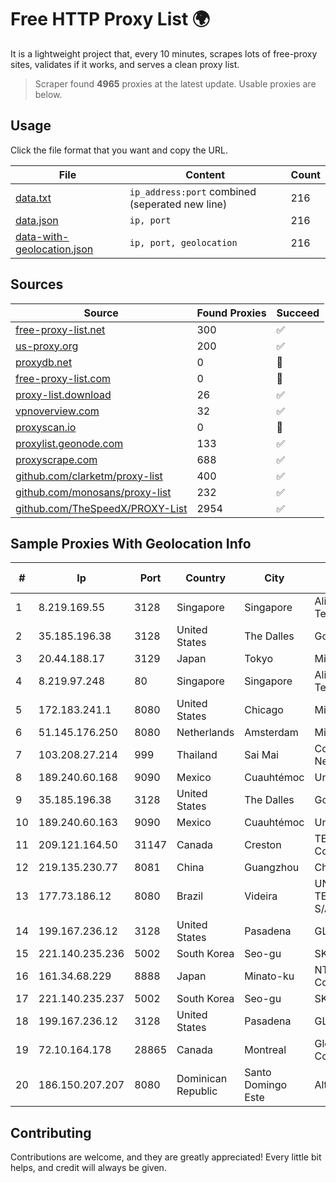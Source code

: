 
# Free HTTP Proxy List 🌍

It is a lightweight project that, every 10 minutes, scrapes lots of free-proxy sites, validates if it works, and serves a clean proxy list.


> Scraper found **4965** proxies at the latest update. Usable proxies are below.

## Usage

Click the file format that you want and copy the URL.


|File|Content|Count|
|----|-------|-----|
|[data.txt](https://raw.githubusercontent.com/themiralay/Proxy-List-World/master/data.txt)|`ip_address:port` combined (seperated new line)|216|
|[data.json](https://raw.githubusercontent.com/themiralay/Proxy-List-World/master/data.json)|`ip, port`|216|
|[data-with-geolocation.json](https://raw.githubusercontent.com/themiralay/Proxy-List-World/master/data-with-geolocation.json)|`ip, port, geolocation`|216|

## Sources

|Source|Found Proxies|Succeed|
|------|-------------|-------|
|[free-proxy-list.net](https://free-proxy-list.net)|300|✅|
|[us-proxy.org](https://www.us-proxy.org)|200|✅|
|[proxydb.net](http://proxydb.net)|0|🚫|
|[free-proxy-list.com](https://free-proxy-list.com/?page=&port=&type%5B%5D=http&type%5B%5D=https&up_time=0&search=Search)|0|🚫|
|[proxy-list.download](https://www.proxy-list.download/HTTP)|26|✅|
|[vpnoverview.com](https://vpnoverview.com/privacy/anonymous-browsing/free-proxy-servers)|32|✅|
|[proxyscan.io](https://www.proxyscan.io)|0|🚫|
|[proxylist.geonode.com](https://proxylist.geonode.com/api/proxy-list?limit=300&page=1&sort_by=lastChecked&sort_type=desc&protocols=http,https)|133|✅|
|[proxyscrape.com](https://api.proxyscrape.com/v2/?request=displayproxies&protocol=http&timeout=10000&country=all&ssl=all&anonymity=all)|688|✅|
|[github.com/clarketm/proxy-list](https://raw.githubusercontent.com/clarketm/proxy-list/master/proxy-list-raw.txt)|400|✅|
|[github.com/monosans/proxy-list](https://raw.githubusercontent.com/monosans/proxy-list/main/proxies/http.txt)|232|✅|
|[github.com/TheSpeedX/PROXY-List](https://raw.githubusercontent.com/TheSpeedX/PROXY-List/master/http.txt)|2954|✅|


## Sample Proxies With Geolocation Info

|#|Ip|Port|Country|City|Internet Service Provider|
|-|--|----|-------|----|-------------------------|
|1|8.219.169.55|3128|Singapore|Singapore|Alibaba (US) Technology Co., Ltd.|
|2|35.185.196.38|3128|United States|The Dalles|Google LLC|
|3|20.44.188.17|3129|Japan|Tokyo|Microsoft Corporation|
|4|8.219.97.248|80|Singapore|Singapore|Alibaba (US) Technology Co., Ltd.|
|5|172.183.241.1|8080|United States|Chicago|Microsoft|
|6|51.145.176.250|8080|Netherlands|Amsterdam|Microsoft Corporation|
|7|103.208.27.214|999|Thailand|Sai Mai|Colodee Digital Network CO|
|8|189.240.60.168|9090|Mexico|Cuauhtémoc|Uninet S.A. de C.V.|
|9|35.185.196.38|3128|United States|The Dalles|Google LLC|
|10|189.240.60.163|9090|Mexico|Cuauhtémoc|Uninet S.A. de C.V.|
|11|209.121.164.50|31147|Canada|Creston|TELUS Communications Inc.|
|12|219.135.230.77|8081|China|Guangzhou|Chinanet|
|13|177.73.186.12|8080|Brazil|Videira|UNIFIQUE TELECOMUNICACOES S/A|
|14|199.167.236.12|3128|United States|Pasadena|GLOBAL IT|
|15|221.140.235.236|5002|South Korea|Seo-gu|SK Broadband Co Ltd|
|16|161.34.68.229|8888|Japan|Minato-ku|NTT PC Communications, Inc.|
|17|221.140.235.237|5002|South Korea|Seo-gu|SK Broadband Co Ltd|
|18|199.167.236.12|3128|United States|Pasadena|GLOBAL IT|
|19|72.10.164.178|28865|Canada|Montreal|GloboTech Communications|
|20|186.150.207.207|8080|Dominican Republic|Santo Domingo Este|Altice Dominicana S.A.|



## Contributing

Contributions are welcome, and they are greatly appreciated! Every
little bit helps, and credit will always be given.

